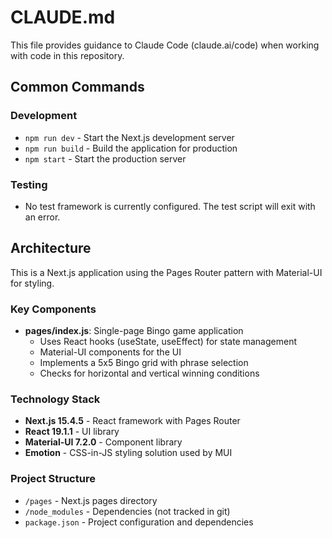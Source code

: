 # CLAUDE.md

This file provides guidance to Claude Code (claude.ai/code) when working with code in this repository.

## Common Commands

### Development
- `npm run dev` - Start the Next.js development server
- `npm run build` - Build the application for production
- `npm start` - Start the production server

### Testing
- No test framework is currently configured. The test script will exit with an error.

## Architecture

This is a Next.js application using the Pages Router pattern with Material-UI for styling.

### Key Components

- **pages/index.js**: Single-page Bingo game application
  - Uses React hooks (useState, useEffect) for state management
  - Material-UI components for the UI
  - Implements a 5x5 Bingo grid with phrase selection
  - Checks for horizontal and vertical winning conditions

### Technology Stack
- **Next.js 15.4.5** - React framework with Pages Router
- **React 19.1.1** - UI library
- **Material-UI 7.2.0** - Component library
- **Emotion** - CSS-in-JS styling solution used by MUI

### Project Structure
- `/pages` - Next.js pages directory
- `/node_modules` - Dependencies (not tracked in git)
- `package.json` - Project configuration and dependencies